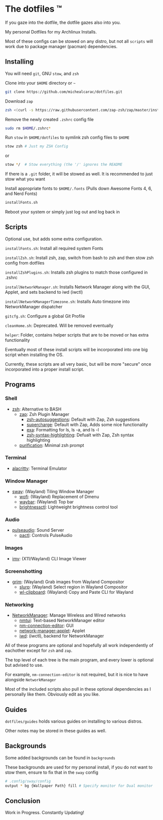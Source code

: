 # The dotfiles :tm:

If you gaze into the dotfile, the dotfile gazes also into you.

My personal Dotfiles for my Archlinux Installs. 

Most of these configs can be stowed on any distro, but not all `scripts` will work due to package manager (pacman) dependencies.

## Installing

You will need `git`, GNU `stow`, and `zsh`

Clone into your `$HOME` directory or `~`

```bash
git clone https://github.com/michealcarac/dotfiles.git
```

Download `zap`

```bash
zsh <(curl -s https://raw.githubusercontent.com/zap-zsh/zap/master/install.zsh) --branch release-v1
```

Remove the newly created `.zshrc` config file

```bash
sudo rm $HOME/.zshrc*
```

Run `stow` in `$HOME/dotfiles` to symlink zsh config files to `$HOME` 

```bash
stow zsh # Just my ZSH Config
```

or

```bash
stow */  # Stow everything (the '/' ignores the README
```

If there is a `.git` folder, it will be stowed as well. It is recommended to just stow what you want

Install appropriate fonts to `$HOME/.fonts` (Pulls down Awesome Fonts 4, 6, and Nerd Fonts)

```bash
installFonts.sh
```

Reboot your system or simply just log out and log back in

## Scripts

Optional use, but adds some extra configuration.

`installFonts.sh`: Install all required system Fonts

`installZsh.sh`: Install zsh, zap, switch from bash to zsh and then stow zsh config from dotfiles 

`installZshPlugins.sh`: Installs zsh plugins to match those configured in .zshrc

`installNetworkManager.sh`: Installs Network Manager along with the GUI, Applet, and sets backend to iwd (iwctl)

`installNetworkManagerTimezone.sh`: Installs Auto timezone into NetworkManager dispatcher

`gitcfg.sh`: Configure a global Git Profile

`cleanHome.sh`: Deprecated. Will be removed eventually

`helper`: Folder, contains helper scripts that are to be moved or has extra functionality

Eventually most of these install scripts will be incorporated into one big script when installing the OS.

Currently, these scripts are all very basic, but will be more "secure" once incorporated into a proper install script. 

## Programs

### Shell
* [zsh](https://github.com/zsh-users/zsh): Alternative to BASH
    * [zap](https://github.com/zap-zsh/zap): Zsh Plugin Manager
        * [zsh-autosuggestions](https://github.com/zsh-users/zsh-autosuggestions): Default with Zap, Zsh suggestions
        * [supercharge](https://github.com/zap-zsh/supercharge): Default with Zap, Adds some nice functionality
        * [exa](https://github.com/zap-zsh/exa): Formatting for ls, ls -a, and ls -l 
        * [zsh-syntax-highlighting](https://github.com/zsh-users/zsh-syntax-highlighting): Defualt with Zap, Zsh syntax highlighting
    * [purification](https://github.com/Phantas0s/purification): Minimal zsh prompt	

### Terminal
* [alacritty](https://github.com/alacritty/alacritty): Terminal Emulator

### Window Manager
* [sway](https://github.com/swaywm/sway): (Wayland) Tiling Window Manager
    * [wofi](https://man.archlinux.org/man/wofi.1.en): (Wayland) Replacement of Dmenu
    * [waybar](https://github.com/Alexays/Waybar): (Wayland) Top bar
    * [brightnessctl](https://archlinux.org/packages/community/x86_64/brightnessctl/): Lightweight brightness control tool 

### Audio
* [pulseaudio](https://wiki.archlinux.org/title/PulseAudio): Sound Server
    * [pactl](https://man.archlinux.org/man/pactl.1.en): Controls PulseAudio

### Images
* [imv](https://sr.ht/~exec64/imv/): (X11/Wayland) CLI Image Viewer

### Screenshotting
* [grim](https://man.archlinux.org/man/grim.1): (Wayland) Grab images from Wayland Compositor
    * [slurp](https://man.archlinux.org/man/slurp.1.en): (Wayland) Select region in Wayland Compositor
    * [wl-clipboard](https://man.archlinux.org/man/wl-copy.1): (Wayland) Copy and Paste CLI for Wayland 

### Networking
* [NetworkManager](https://wiki.archlinux.org/title/NetworkManager): Manage Wireless and Wired networks
    * [nmtui](https://man.archlinux.org/man/nmtui.1): Text-based NetworkManager editor
    * [nm-connection-editor](https://archlinux.org/packages/extra/x86_64/nm-connection-editor/): GUI
    * [network-manager-applet](https://archlinux.org/packages/extra/x86_64/network-manager-applet/): Applet
    * [iwd](https://wiki.archlinux.org/title/Iwd): (iwctl), backend for NetworkManager

All of these programs are optional and hopefully all work independently of eachother except for `zsh` and `zap`.

The top level of each tree is the main program, and every lower is optional but advised to use.

For example, `nm-connection-editor` is not required, but it is nice to have alongside `NetworkManager` 

Most of the included scripts also pull in these optional dependencies as I personally like them. Obviously edit as you like.

## Guides

`dotfiles/guides` holds various guides on installing to various distros. 
 
Other notes may be stored in these guides as well.

## Backgrounds

Some added backgrounds can be found in `backgrounds` 

These backgrounds are used for my personal install, if you do not want to stow them, ensure to fix that in the `sway` config

```bash
# .config/sway/config
output * bg {Wallpaper Path} fill # Specify monitor for Dual monitor
```

## Conclusion

Work in Progress.
Constantly Updating!
